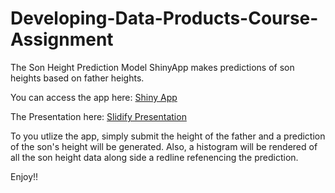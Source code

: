 Developing-Data-Products-Course-Assignment
==========================================

The Son Height Prediction Model ShinyApp makes predictions of son heights based on father heights.

You can access the app here: [Shiny App](http://mannybernabe.shinyapps.io/projectApp/)

The Presentation here: [Slidify Presentation](http://mannybernabe.github.io/ddpslidify2)


To you utlize the app, simply submit the height of the father and a prediction of the son's height will be generated.  Also, a histogram will be rendered of all the son height data along side a redline refenencing the prediction. 

Enjoy!!
